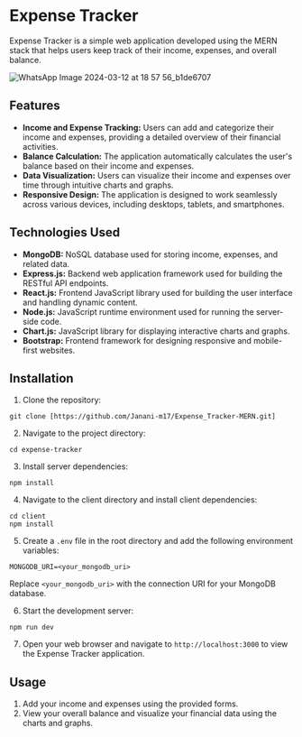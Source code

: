 # Expense Tracker

Expense Tracker is a simple web application developed using the MERN stack that helps users keep track of their income, expenses, and overall balance.

![WhatsApp Image 2024-03-12 at 18 57 56_b1de6707](https://github.com/Janani-m17/Expense_Tracker-MERN/assets/124059957/07e32060-4200-43e8-893d-3f60942b6b18)


## Features

- **Income and Expense Tracking:** Users can add and categorize their income and expenses, providing a detailed overview of their financial activities.
- **Balance Calculation:** The application automatically calculates the user's balance based on their income and expenses.
- **Data Visualization:** Users can visualize their income and expenses over time through intuitive charts and graphs.
- **Responsive Design:** The application is designed to work seamlessly across various devices, including desktops, tablets, and smartphones.

## Technologies Used

- **MongoDB:** NoSQL database used for storing income, expenses, and related data.
- **Express.js:** Backend web application framework used for building the RESTful API endpoints.
- **React.js:** Frontend JavaScript library used for building the user interface and handling dynamic content.
- **Node.js:** JavaScript runtime environment used for running the server-side code.
- **Chart.js:** JavaScript library for displaying interactive charts and graphs.
- **Bootstrap:** Frontend framework for designing responsive and mobile-first websites.

## Installation

1. Clone the repository:

```
git clone [https://github.com/Janani-m17/Expense_Tracker-MERN.git]
```

2. Navigate to the project directory:

```
cd expense-tracker
```

3. Install server dependencies:

```
npm install
```

4. Navigate to the client directory and install client dependencies:

```
cd client
npm install
```

5. Create a `.env` file in the root directory and add the following environment variables:

```
MONGODB_URI=<your_mongodb_uri>
```

Replace `<your_mongodb_uri>` with the connection URI for your MongoDB database.

6. Start the development server:

```
npm run dev
```

7. Open your web browser and navigate to `http://localhost:3000` to view the Expense Tracker application.

## Usage

1. Add your income and expenses using the provided forms.
2. View your overall balance and visualize your financial data using the charts and graphs.



